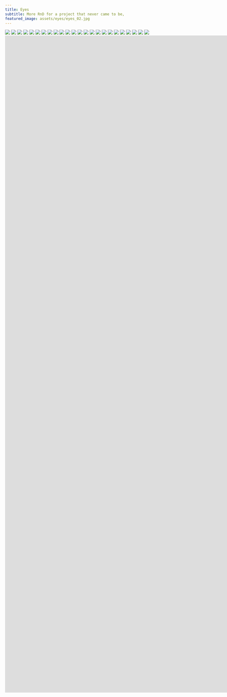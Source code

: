```yaml
---
title: Eyes
subtitle: More RnD for a project that never came to be,
featured_image: assets/eyes/eyes_02.jpg
---
```


<div class="gallery" data-columns="2">
	<img src="/assets/eyes/eyes_02.jpg">
	<img src="/assets/eyes/eyes_07.jpg">    	
	<img src="/assets/eyes/eyes_04.jpg">	
	<img src="/assets/eyes/eyes_08.jpg">
	<img src="/assets/eyes/eyes_13.jpg">
	<img src="/assets/eyes/eyes_10.jpg">        	
	<img src="/assets/eyes/eyes_09.jpg">
    <img src="/assets/eyes/eyes_23.jpg">
	<img src="/assets/eyes/eyes_27.jpg">    	
	<img src="/assets/eyes/eyes_14.jpg">	
	<img src="/assets/eyes/eyes_15.jpg">
	<img src="/assets/eyes/eyes_16.jpg">	
	<img src="/assets/eyes/eyes_17.jpg">	
	<img src="/assets/eyes/eyes_18.jpg">	
	<img src="/assets/eyes/eyes_19.jpg">	
	<img src="/assets/eyes/eyes_21.jpg">	
	<img src="/assets/eyes/eyes_22.jpg">
	<img src="/assets/eyes/eyes_24.jpg">	
	<img src="/assets/eyes/eyes_25.jpg">
	<img src="/assets/eyes/eyes_26.jpg">		
	<img src="/assets/eyes/eyes_28.jpg">
	<img src="/assets/eyes/eyes_30.jpg">    
	<img src="/assets/eyes/eyes_29.jpg"> 	
	<img src="/assets/eyes/eyes_12.jpg">    
</div>

<iframe src="https://player.vimeo.com/video/1054453864?title=0&amp;byline=0&amp;portrait=0&amp;badge=0&amp;autopause=0&amp;player_id=0&amp;app_id=58479" width="1920" height="1080" frameborder="0" allow="autoplay; fullscreen; picture-in-picture; clipboard-write" title="capsaicin_smoke-02"></iframe>

<iframe src="https://player.vimeo.com/video/1054456679?title=0&amp;byline=0&amp;portrait=0&amp;badge=0&amp;autopause=0&amp;player_id=0&amp;app_id=58479" width="1920" height="1080" frameborder="0" allow="autoplay; fullscreen; picture-in-picture; clipboard-write" title="capsaicin_zoomout_23022015"></iframe>
